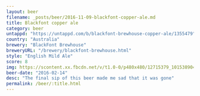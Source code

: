 ```yaml
---
layout: beer
filename: _posts/beer/2016-11-09-blackfont-copper-ale.md
title: Blackfont copper ale
category: beer
untappd: "https://untappd.com/b/blackfont-brewhouse-copper-ale/1355479"
country: "Australia"
brewery: "BlackFont Brewhouse"
breweryURL: "/brewery/blackfont-brewhouse.html"
style: "English Mild Ale"
score: 8
img: https://scontent.xx.fbcdn.net/v/t1.0-0/p480x480/12715379_10153890419508745_5707512389210281014_n.jpg?oh=3f8b49410459aae821005617c792e625&oe=5AA8F5C2
beer-date: "2016-02-14"
desc: "The final sip of this beer made me sad that it was gone"
permalink: /beer/:title.html
---
```

